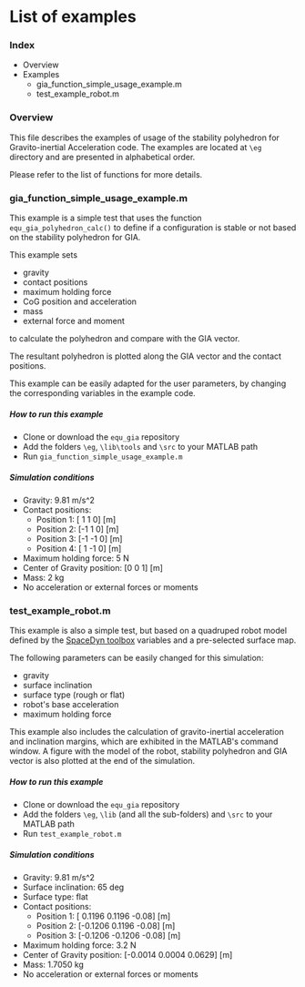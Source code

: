 # List of examples

### Index ###

* Overview
* Examples
  * gia_function_simple_usage_example.m
  * test_example_robot.m

### Overview ###

This file describes the examples of usage of the stability polyhedron for Gravito-inertial Acceleration code. The examples are located at `\eg` directory and are presented in alphabetical order.

Please refer to the list of functions for more details.

### gia_function_simple_usage_example.m ###

This example is a simple test that uses the function `equ_gia_polyhedron_calc()` to define if a configuration is stable or not based on the stability polyhedron for GIA. 

This example sets 

* gravity
* contact positions
* maximum holding force
* CoG position and acceleration
* mass
* external force and moment 

to calculate the polyhedron and compare with the GIA vector. 

The resultant polyhedron is plotted along the GIA vector and the contact positions.

This example can be easily adapted for the user parameters, by changing the corresponding variables in the example code.

##### How to run this example #####

* Clone or download the `equ_gia` repository
* Add the folders `\eg`, `\lib\tools` and `\src` to your MATLAB path
* Run `gia_function_simple_usage_example.m`


##### Simulation conditions #####

* Gravity: 9.81 m/s^2
* Contact positions:
  * Position 1: [ 1  1  0] [m]
  * Position 2: [-1  1  0] [m]
  * Position 3: [-1 -1  0] [m]
  * Position 4: [ 1 -1  0] [m]
* Maximum holding force: 5 N
* Center of Gravity position: [0 0 1] [m]
* Mass: 2 kg
* No acceleration or external forces or moments


### test_example_robot.m ###

This example is also a simple test, but based on a quadruped robot model defined by the [SpaceDyn toolbox](http://www.astro.mech.tohoku.ac.jp/spacedyn/index.html) variables and a pre-selected surface map.

The following parameters can be easily changed for this simulation:

* gravity
* surface inclination
* surface type (rough or flat)
* robot's base acceleration
* maximum holding force

This example also includes the calculation of gravito-inertial acceleration and inclination margins, which are exhibited in the MATLAB's command window. A figure with the model of the robot, stability polyhedron and GIA vector is also plotted at the end of the simulation.

##### How to run this example #####

* Clone or download the `equ_gia` repository
* Add the folders `\eg`, `\lib` (and all the sub-folders) and `\src` to your MATLAB path
* Run `test_example_robot.m`


##### Simulation conditions #####

* Gravity: 9.81 m/s^2
* Surface inclination: 65 deg
* Surface type: flat
* Contact positions:
  * Position 1: [ 0.1196  0.1196 -0.08] [m]
  * Position 2: [-0.1206  0.1196 -0.08] [m]
  * Position 3: [-0.1206 -0.1206 -0.08] [m]
* Maximum holding force: 3.2 N
* Center of Gravity position: [-0.0014  0.0004  0.0629] [m]
* Mass: 1.7050 kg
* No acceleration or external forces or moments